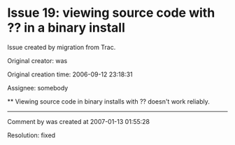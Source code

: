 # Issue 19: viewing source code with ?? in a binary install

Issue created by migration from Trac.

Original creator: was

Original creation time: 2006-09-12 23:18:31

Assignee: somebody

** Viewing source code in binary installs with ?? doesn't work reliably. 



---

Comment by was created at 2007-01-13 01:55:28

Resolution: fixed

